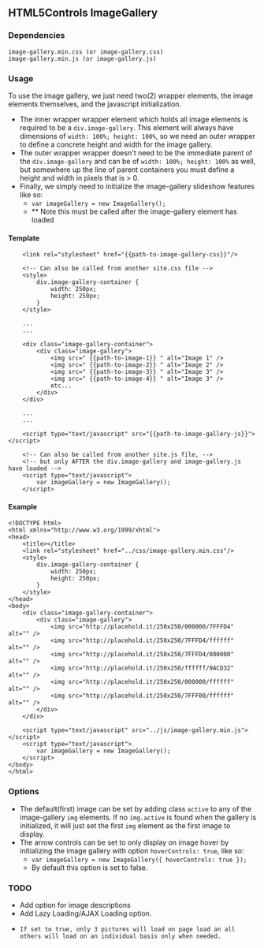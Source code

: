 ﻿## HTML5Controls ImageGallery

### Dependencies
``` 
image-gallery.min.css (or image-gallery.css)
image-gallery.min.js (or image-gallery.js)
```

### Usage
To use the image gallery, we just need two(2) wrapper elements, the image elements themselves, and the javascript initialization. 
-   The inner wrapper wrapper element which holds all image elements is required to be a `div.image-gallery`. This element will always have dimensions of `width: 100%; height: 100%`, so we need an outer wrapper to define a concrete height and width for the image gallery. 
-   The outer wrapper wrapper doesn't need to be the immediate parent of the `div.image-gallery` and can be of `width: 100%; height: 100%` as well, but somewhere up the line of parent containers you must define a height and width in pixels that is > 0.
-   Finally, we simply need to initialize the image-gallery slideshow features like so:
    -   `var imageGallery = new ImageGallery();`
    -   ** Note this must be called after the image-gallery element has loaded

#### Template
```
    <link rel="stylesheet" href="{{path-to-image-gallery-css}}"/>

    <!-- Can also be called from another site.css file -->
    <style>
        div.image-gallery-container {
            width: 250px;
            height: 250px;
        }
    </style>

    ...
    ...

    <div class="image-gallery-container">
        <div class="image-gallery">
            <img src=" {{path-to-image-1}} " alt="Image 1" />
            <img src=" {{path-to-image-2}} " alt="Image 2" />
            <img src=" {{path-to-image-3}} " alt="Image 3" />
            <img src=" {{path-to-image-4}} " alt="Image 3" />
            etc...
        </div>
    </div>

    ...
    ...

    <script type="text/javascript" src="{{path-to-image-gallery-js}}"></script>

    <!-- Can also be called from another site.js file, -->
    <!-- but only AFTER the div.image-gallery and image-gallery.js have loaded -->
    <script type="text/javascript">
        var imageGallery = new ImageGallery();
    </script>
```

#### Example
```
<!DOCTYPE html>
<html xmlns="http://www.w3.org/1999/xhtml">
<head>
    <title></title>
    <link rel="stylesheet" href="../css/image-gallery.min.css"/>
    <style>
        div.image-gallery-container {
            width: 250px;
            height: 250px;
        }
    </style>
</head>
<body>
    <div class="image-gallery-container">
        <div class="image-gallery">
            <img src="http://placehold.it/250x250/000000/7FFFD4" alt="" />
            <img src="http://placehold.it/250x250/7FFFD4/ffffff" alt="" />
            <img src="http://placehold.it/250x250/7FFFD4/000000" alt="" />
            <img src="http://placehold.it/250x250/ffffff/9ACD32" alt="" />
            <img src="http://placehold.it/250x250/000000/ffffff" alt="" />
            <img src="http://placehold.it/250x250/7FFF00/ffffff" alt="" />
        </div>
    </div>

    <script type="text/javascript" src="../js/image-gallery.min.js"></script>
    <script type="text/javascript">
        var imageGallery = new ImageGallery();
    </script>
</body>
</html>
```

### Options
-   The default(first) image can be set by adding class `active` to any of the image-gallery `img` elements. If no `img.active` is found when the gallery is initialized, it will just set the first `img` element as the first image to display.
-   The arrow controls can be set to only display on image hover by initializing the image gallery with option `hoverControls: true`, like so: 
    -   `var imageGallery = new ImageGallery({ hoverControls: true });`
    -   By default this option is set to false.

### TODO
-   Add option for image descriptions
-   Add Lazy Loading/AJAX Loading option.
  -     If set to true, only 3 pictures will load on page load an all others will load on an individual basis only when needed.   
